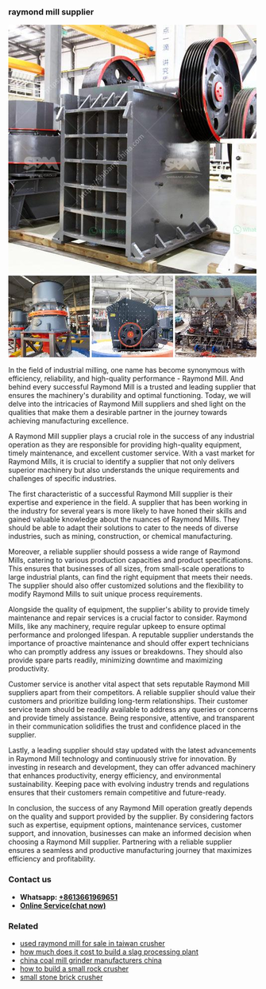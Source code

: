 <h3>raymond mill supplier</h3><img src='1708498259.jpg' alt=''><p>In the field of industrial milling, one name has become synonymous with efficiency, reliability, and high-quality performance - Raymond Mill. And behind every successful Raymond Mill is a trusted and leading supplier that ensures the machinery's durability and optimal functioning. Today, we will delve into the intricacies of Raymond Mill suppliers and shed light on the qualities that make them a desirable partner in the journey towards achieving manufacturing excellence.</p><p>A Raymond Mill supplier plays a crucial role in the success of any industrial operation as they are responsible for providing high-quality equipment, timely maintenance, and excellent customer service. With a vast market for Raymond Mills, it is crucial to identify a supplier that not only delivers superior machinery but also understands the unique requirements and challenges of specific industries.</p><p>The first characteristic of a successful Raymond Mill supplier is their expertise and experience in the field. A supplier that has been working in the industry for several years is more likely to have honed their skills and gained valuable knowledge about the nuances of Raymond Mills. They should be able to adapt their solutions to cater to the needs of diverse industries, such as mining, construction, or chemical manufacturing.</p><p>Moreover, a reliable supplier should possess a wide range of Raymond Mills, catering to various production capacities and product specifications. This ensures that businesses of all sizes, from small-scale operations to large industrial plants, can find the right equipment that meets their needs. The supplier should also offer customized solutions and the flexibility to modify Raymond Mills to suit unique process requirements.</p><p>Alongside the quality of equipment, the supplier's ability to provide timely maintenance and repair services is a crucial factor to consider. Raymond Mills, like any machinery, require regular upkeep to ensure optimal performance and prolonged lifespan. A reputable supplier understands the importance of proactive maintenance and should offer expert technicians who can promptly address any issues or breakdowns. They should also provide spare parts readily, minimizing downtime and maximizing productivity.</p><p>Customer service is another vital aspect that sets reputable Raymond Mill suppliers apart from their competitors. A reliable supplier should value their customers and prioritize building long-term relationships. Their customer service team should be readily available to address any queries or concerns and provide timely assistance. Being responsive, attentive, and transparent in their communication solidifies the trust and confidence placed in the supplier.</p><p>Lastly, a leading supplier should stay updated with the latest advancements in Raymond Mill technology and continuously strive for innovation. By investing in research and development, they can offer advanced machinery that enhances productivity, energy efficiency, and environmental sustainability. Keeping pace with evolving industry trends and regulations ensures that their customers remain competitive and future-ready.</p><p>In conclusion, the success of any Raymond Mill operation greatly depends on the quality and support provided by the supplier. By considering factors such as expertise, equipment options, maintenance services, customer support, and innovation, businesses can make an informed decision when choosing a Raymond Mill supplier. Partnering with a reliable supplier ensures a seamless and productive manufacturing journey that maximizes efficiency and profitability.</p><h3>Contact us</h3><ul><li><strong>Whatsapp:&nbsp;<a href="https://wa.me/8613661969651">+8613661969651</a></strong></li><li><a href="https://swt.shibang-china.com/?git&amp;zhl&amp;raymond mill supplier"><strong>Online Service(chat now)</strong></a></li></ul><h3>Related</h3><ul><li><a href='used raymond mill for sale in taiwan crusher.md'>used raymond mill for sale in taiwan crusher</a></li><li><a href='how much does it cost to build a slag processing plant.md'>how much does it cost to build a slag processing plant</a></li><li><a href='china coal mill grinder manufacturers china.md'>china coal mill grinder manufacturers china</a></li><li><a href='how to build a small rock crusher.md'>how to build a small rock crusher</a></li><li><a href='small stone brick crusher.md'>small stone brick crusher</a></li></ul>